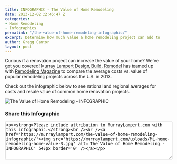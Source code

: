 ```yaml
---
title: INFOGRAPHIC - The Value of Home Remodeling
date: 2013-12-02 22:46:47 Z
categories:
- Home Remodeling
- Infographics
permalink: "/the-value-of-home-remodeling-infographic/"
excerpt: Determine how much value a home remodeling project can add to your property with this infographic from Murray Lampert Design, Build, Remodel.
author: Gregg Cantor
layout: post
---
```


Curious if a renovation project can increase the value of your home? We've got you covered! [Murray Lampert Design, Build, Remodel](/) has teamed up with [Remodeling Magazine](http://www.remodeling.hw.net/) to compare the average costs vs. value of popular remodeling projects across the U.S. in 2013.

Check out the infographic below to see national and regional averages for costs and resale value of common home renovation projects.

![The Value of Home Remodeling - INFOGRAPHIC](/uploads/ML-home-remodeling-home-value-3.jpg)

### Share this Infographic
<textarea onclick='this.focus();this.select()' style='width:540px;height:120px'><p><strong>Please include attribution to MurrayLampert.com with this infographic.</strong><br /><br /><a href='https://murraylampert.com/the-value-of-home-remodeling-infographic/'><img src='https://murraylampert.com/uploads/ML-home-remodeling-home-value-3.jpg' alt='The Value of Home Remodeling - INFOGRAPHIC' 540px border='0' /></a></p></textarea>
